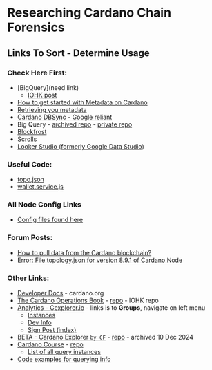 # Researching Cardano Chain Forensics

## Links To Sort - Determine Usage

### Check Here First:
- [BigQuery](need link)
  - [IOHK post](https://iohk.io/en/blog/posts/2022/07/01/cardano-data-on-bigquery/) 
- [How to get started with Metadata on Cardano](https://medium.com/cardanorss/how-to-get-started-with-metadata-on-cardano-8380bbe25103)
- [Retrieving you metadata](https://developers.cardano.org/docs/transaction-metadata/retrieving-metadata/)
- [Cardano DBSync - Google reliant](https://github.com/IntersectMBO/cardano-db-sync#cardano-db-sync)
- Big Query - [archived repo](https://github.com/input-output-hk/data-analytics-bigquery/wiki#querytableschemas) - [private repo](https://github.com/Blockchain-Data-Analytics/Cardano_on_BigQuery/wiki)
- [Blockfrost](https://blockfrost.io/#introduction)
- [Scrolls](https://github.com/txpipe/scrolls#readme)
- [Looker Studio (formerly Google Data Studio)](https://lookerstudio.google.com/overview)

### Useful Code:
  - [topo.json](https://github.com/st8tikratio/Uselessness/blob/main/blockchain/cardano/foren/topo.json)
  - [wallet.service.js](https://github.com/st8tikratio/Uselessness/blob/main/blockchain/cardano/foren/wallet.service.js)


### All Node Config Links
- [Config files found here](https://book.play.dev.cardano.org/env-mainnet.html)


### Forum Posts:
- [How to pull data from the Cardano blockchain?](https://forum.cardano.org/t/how-to-pull-data-from-the-cardano-blockchain/45096/)
- [Error: File topology.json for version 8.9.1 of Cardano Node](https://forum.cardano.org/t/error-file-topology-json-for-version-8-9-1-of-cardano-node/130538)


### Other Links:
- [Developer Docs](https://developers.cardano.org/) - cardano.org
- [The Cardano Operations Book](https://book.play.dev.cardano.org) - [repo](https://github.com/input-output-hk/cardano-playground) - IOHK repo
- [Analytics - Cexplorer.io](https://cexplorer.io/groups) - links is to **Groups**, navigate on left menu
  - [Instances](https://github.com/cardanians/cexplorer.io/blob/main/doc/instances.md)
  - [Dev Info](https://github.com/cexplorer/cexplorer.io/blob/main/doc/welcome_devs.md)
  - [Sign Post (index)](https://github.com/cexplorer/cexplorer.io/tree/main/doc)
- [BETA - Cardano Explorer `by CF`](https://beta.explorer.cardano.org/en/micar) - [repo](https://github.com/cardano-foundation/cf-explorer) - archived 10 Dec 2024
- [Cardano Course](https://cardano-course.gitbook.io/cardano-course) - [repo](https://github.com/carloslodelar/cardano-course/blob/main/README.md)
  - [List of all query instances](https://github.com/search?q=repo%3Acarloslodelar%2Fcardano-course+query&type=code)
- [Code examples for querying info](https://github.com/CodingOnChain/lift-wallet/blob/0.2.0/src/services/wallet.service.js#L333)
 
